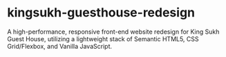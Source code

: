 # kingsukh-guesthouse-redesign
A high-performance, responsive front-end website redesign for King Sukh Guest House, utilizing a lightweight stack of Semantic HTML5, CSS Grid/Flexbox, and Vanilla JavaScript.
